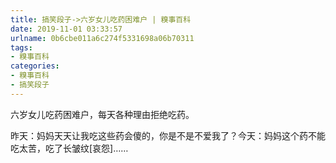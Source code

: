```yaml
---
title: 搞笑段子->六岁女儿吃药困难户 | 糗事百科
date: 2019-11-01 03:33:57
urlname: 0b6cbe011a6c274f5331698a06b70311
tags: 
- 糗事百科
categories:
- 糗事百科
- 搞笑段子
---
```

六岁女儿吃药困难户，每天各种理由拒绝吃药。

昨天：妈妈天天让我吃这些药会傻的，你是不是不爱我了？今天：妈妈这个药不能吃太苦，吃了长皱纹[哀怨]……


